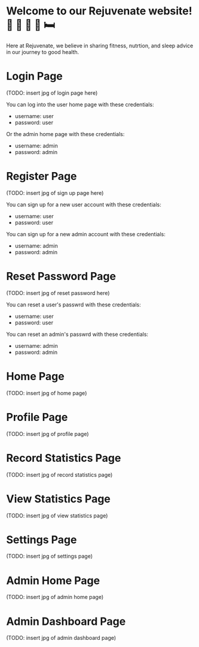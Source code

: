 # Welcome to our Rejuvenate website! 💪 🏃 🥗 🍲 🛏️ 

Here at Rejuvenate, we believe in sharing fitness, nutrtion, and sleep advice in our journey to good health.

# Login Page

(TODO: insert jpg of login page here)

You can log into the user home page with these credentials:

- username: user
- password: user

Or the admin home page with these credentials:

- username: admin
- password: admin

# Register Page

(TODO: insert jpg of sign up page here)

You can sign up for a new user account with these credentials:

- username: user
- password: user

You can sign up for a new admin account with these credentials:

- username: admin
- password: admin

# Reset Password Page

(TODO: insert jpg of reset password here)

You can reset a user's passwrd with these credentials:

- username: user
- password: user

You can reset an admin's passwrd with these credentials:

- username: admin
- password: admin

# Home Page

(TODO: insert jpg of home page)

# Profile Page

(TODO: insert jpg of profile page)

# Record Statistics Page

(TODO: insert jpg of record statistics page)

# View Statistics Page

(TODO: insert jpg of view statistics page)

# Settings Page

(TODO: insert jpg of settings page)

# Admin Home Page

(TODO: insert jpg of admin home page)

# Admin Dashboard Page

(TODO: insert jpg of admin dashboard page)
